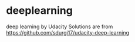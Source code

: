 # deeplearning
deep learning by Udacity
Solutions are from https://github.com/sdurgi17/udacity-deep-learning
